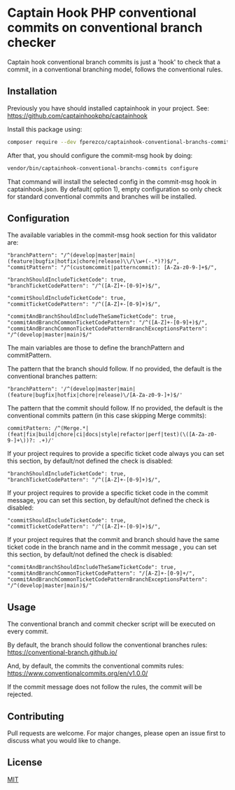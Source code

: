 # Captain Hook PHP conventional commits on conventional branch checker

Captain hook conventional branch commits is just a 'hook' to check that a commit, in a conventional branching model, follows the conventional rules.

## Installation

Previously you have should installed captainhook in your project. See: https://github.com/captainhookphp/captainhook

Install this package using:

```bash
composer require --dev fperezco/captainhook-conventional-branchs-commits
```

After that, you should configure the commit-msg hook by doing:

```bash
vendor/bin/captainhook-conventional-branchs-commits configure
```

That command will install the selected config in the commit-msg hook in captainhook.json.
By default( option 1), empty configuration so only check for standard conventional commits and branches will be installed.

## Configuration

The available variables in the commit-msg hook section for this validator are:

                
    "branchPattern": "/^(develop|master|main|(feature|bugfix|hotfix|chore|release)\\/\\w+(-.*)?)$/",
    "commitPattern": "/^(customcommit|patterncommit): [A-Za-z0-9-]+$/",

    "branchShouldIncludeTicketCode": true,
    "branchTicketCodePattern": "/^([A-Z]+-[0-9]+)$/",

    "commitShouldIncludeTicketCode": true,
    "commitTicketCodePattern": "/^([A-Z]+-[0-9]+)$/",

    "commitAndBranchShouldIncludeTheSameTicketCode": true,
    "commitAndBranchCommonTicketCodePattern": "/^([A-Z]+-[0-9]+)$/",
    "commitAndBranchCommonTicketCodePatternBranchExceptionsPattern": "/^(develop|master|main)$/"
                

The main variables are those to define the branchPattern and commitPattern.

The pattern that the branch should follow. If no provided, the default is the conventional branches pattern:
```
"branchPattern": '/^(develop|master|main|(feature|bugfix|hotfix|chore|release)\/[A-Za-z0-9-]+)$/'
```

The pattern that the commit should follow. If no provided, the default is the conventional commits pattern (in this case skipping Merge commits):
```
commitPattern: /^(Merge.*|(feat|fix|build|chore|ci|docs|style|refactor|perf|test)(\([A-Za-z0-9-]+\))?: .+)/'
```



If your project requires to provide a specific ticket code always you can set this section, by default/not defined the check is disabled:
```
"branchShouldIncludeTicketCode": true,
"branchTicketCodePattern": "/^([A-Z]+-[0-9]+)$/",
```

If your project requires to provide a specific ticket code in the commit message, you can set this section, by default/not defined the check is disabled:
```
"commitShouldIncludeTicketCode": true,
"commitTicketCodePattern": "/^([A-Z]+-[0-9]+)$/",
```

If your project requires that the commit and branch should have the same ticket code in the branch name and in the commit message , you can set this section, by default/not defined the check is disabled:
```
"commitAndBranchShouldIncludeTheSameTicketCode": true,
"commitAndBranchCommonTicketCodePattern": "/[A-Z]+-[0-9]+/",
"commitAndBranchCommonTicketCodePatternBranchExceptionsPattern": "/^(develop|master|main)$/"
```


## Usage

The conventional branch and commit checker script will be executed on every commit.

By default, the branch should follow the conventional branches rules: https://conventional-branch.github.io/

And, by default, the commits the conventional commits rules: https://www.conventionalcommits.org/en/v1.0.0/

If the commit message does not follow the rules, the commit will be rejected.



## Contributing

Pull requests are welcome. For major changes, please open an issue first
to discuss what you would like to change.

## License

[MIT](https://choosealicense.com/licenses/mit/)